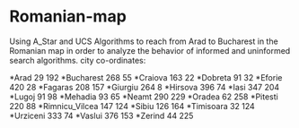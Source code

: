 # Romanian-map
Using A_Star and UCS Algorithms to reach from Arad to Bucharest in the Romanian map in order to analyze the behavior of informed and uninformed search algorithms.
city co-ordinates:

*Arad 29 192
*Bucharest 268 55
*Craiova 163 22
*Dobreta 91 32
*Eforie 420 28
*Fagaras 208 157
*Giurgiu 264 8
*Hirsova 396 74
*Iasi 347 204
*Lugoj 91 98
*Mehadia 93 65
*Neamt 290 229
*Oradea 62 258
*Pitesti 220 88
*Rimnicu_Vilcea 147 124
*Sibiu 126 164
*Timisoara 32 124
*Urziceni 333 74
*Vaslui 376 153
*Zerind 44 225
